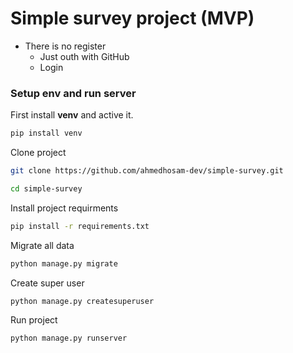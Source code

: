 # Simple survey project (MVP)

* There is no register
    * Just outh with GitHub
    * Login 

### Setup env and run server
First install **venv** and active it.
```bash
pip install venv
```

Clone project
```bash
git clone https://github.com/ahmedhosam-dev/simple-survey.git

cd simple-survey
```

Install project requirments
```bash
pip install -r requirements.txt
```
Migrate all data
```bash
python manage.py migrate
```
Create super user
```bash
python manage.py createsuperuser
```

Run project
```bash
python manage.py runserver
```